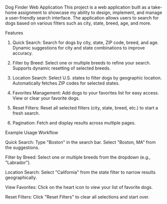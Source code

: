 Dog Finder Web Application
This project is a web application built as a take-home assignment to showcase my ability to design, implement, and manage a user-friendly search interface. The application allows users to search for dogs based on various filters such as city, state, breed, age, and more.

Features
1. Quick Search:
Search for dogs by city, state, ZIP code, breed, and age.
Dynamic suggestions for city and state combinations to improve accuracy.

2. Filter by Breed:
Select one or multiple breeds to refine your search.
Supports dynamic resetting of selected breeds.

3. Location Search:
Select U.S. states to filter dogs by geographic location.
Automatically fetches ZIP codes for selected states.

4. Favorites Management:
Add dogs to your favorites list for easy access.
View or clear your favorite dogs.

6. Reset Filters:
Reset all selected filters (city, state, breed, etc.) to start a fresh search.

7. Pagination:
Fetch and display results across multiple pages.

Example Usage Workflow

Quick Search:
Type "Boston" in the search bar.
Select "Boston, MA" from the suggestions.

Filter by Breed:
Select one or multiple breeds from the dropdown (e.g., "Labrador").

Location Search:
Select "California" from the state filter to narrow results geographically.

View Favorites:
Click on the heart icon to view your list of favorite dogs.

Reset Filters:
Click "Reset Filters" to clear all selections and start over.

